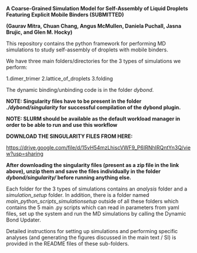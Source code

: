 **A Coarse-Grained Simulation Model for Self-Assembly of Liquid Droplets Featuring Explicit Mobile Binders (SUBMITTED)**

**(Gaurav Mitra, Chuan Chang, Angus McMullen, Daniela Puchall, Jasna Brujic, and Glen M. Hocky)**



This repository contains the python framework for performing MD simulations to study self-assembly of droplets with mobile binders.


We have three main folders/directories for the 3 types of simulations we perform:

1.dimer_trimer
2.lattice_of_droplets
3.folding


The dynamic binding/unbinding code is in the folder *dybond*. 

**NOTE: Singularity files have to be present in the folder *./dybond/singularity* for successful compilation of the dybond plugin.**

**NOTE: SLURM should be available as the default workload manager in order to be able to run and use this workflow**



**DOWNLOAD THE SINGULARITY FILES FROM HERE:**

 https://drive.google.com/file/d/15vH54mzLhiscVWF9_P6IRNhIRQntYn3Q/view?usp=sharing

**After downloading the singularity files (present as a zip file in the link above), unzip them and save the files individually in the folder *dybond/singularity/* before running anything else.**



Each folder for the 3 types of simulations contains an *analysis* folder and a *simulation_setup* folder. In addition, there is a folder named *main_python_scripts_simulationsetup* outside of all these folders which contains the 5 main .py scripts which can read in parameters from yaml files, set up the system and run the MD simulations by calling the Dynamic Bond Updater.

Detailed instructions for setting up simulations and performing specific analyses (and generating the figures discussed in the main text / SI) is provided in the README files of these sub-folders. 


